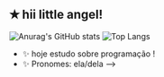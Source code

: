 ## ✭ hii little angel!
![Anurag's GitHub stats](https://github-readme-gotham.vercel.app/api?username=anuraghazra&show_icons=true&bg_color=00000000)
![Top Langs](https://github-readme-stats.vercel.app/api/top-langs/?username=anuraghazra&layout=compact)

- ✨ hoje estudo sobre programação !
- ✨ Pronomes: ela/dela
-->
